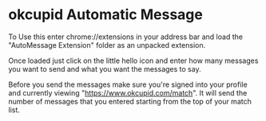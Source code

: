 # okcupid Automatic Message

To Use this enter chrome://extensions in your address bar and load the "AutoMessage Extension" folder as an unpacked extension.

Once loaded just click on the little hello icon and enter how many messages you want to send and what you want the messages to say.

Before you send the messages make sure you're signed into your profile and currently viewing "https://www.okcupid.com/match". It will send the number of messages that you entered starting from the top of your match list.
